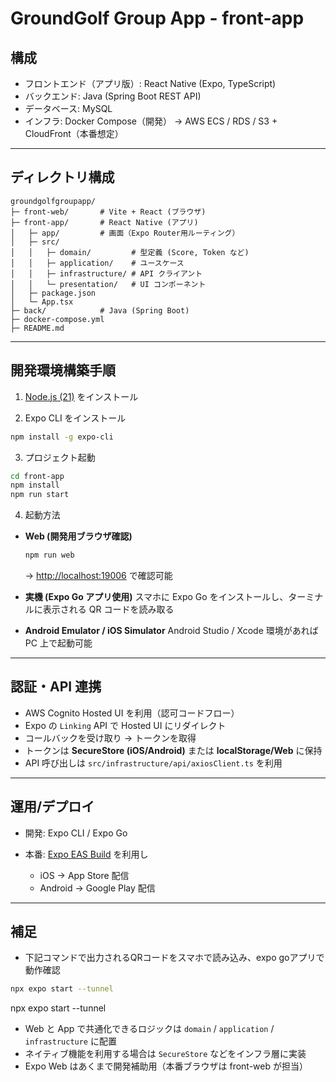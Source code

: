 # GroundGolf Group App - front-app

## 構成

- フロントエンド（アプリ版）: React Native (Expo, TypeScript)
- バックエンド: Java (Spring Boot REST API)
- データベース: MySQL
- インフラ: Docker Compose（開発） → AWS ECS / RDS / S3 + CloudFront（本番想定）

---

## ディレクトリ構成

```text
groundgolfgroupapp/
├─ front-web/       # Vite + React (ブラウザ)
├─ front-app/       # React Native (アプリ)
│   ├─ app/         # 画面（Expo Router用ルーティング）
│   ├─ src/
│   │   ├─ domain/         # 型定義 (Score, Token など)
│   │   ├─ application/    # ユースケース
│   │   ├─ infrastructure/ # API クライアント
│   │   └─ presentation/   # UI コンポーネント
│   ├─ package.json
│   └─ App.tsx
├─ back/            # Java (Spring Boot)
├─ docker-compose.yml
├─ README.md
```

---

## 開発環境構築手順

1. [Node.js (21)](https://nodejs.org/) をインストール

2. Expo CLI をインストール

```bash
npm install -g expo-cli
```

3. プロジェクト起動

```bash
cd front-app
npm install
npm run start
```

4. 起動方法

- **Web (開発用ブラウザ確認)**

  ```bash
  npm run web
  ```

  → [http://localhost:19006](http://localhost:19006) で確認可能

- **実機 (Expo Go アプリ使用)**
  スマホに Expo Go をインストールし、ターミナルに表示される QR コードを読み取る

- **Android Emulator / iOS Simulator**
  Android Studio / Xcode 環境があれば PC 上で起動可能

---

## 認証・API 連携

- AWS Cognito Hosted UI を利用（認可コードフロー）
- Expo の `Linking` API で Hosted UI にリダイレクト
- コールバックを受け取り → トークンを取得
- トークンは **SecureStore (iOS/Android)** または **localStorage/Web** に保持
- API 呼び出しは `src/infrastructure/api/axiosClient.ts` を利用

---

## 運用/デプロイ

- 開発: Expo CLI / Expo Go
- 本番: [Expo EAS Build](https://docs.expo.dev/build/introduction/) を利用し

  - iOS → App Store 配信
  - Android → Google Play 配信

---

## 補足

- 下記コマンドで出力されるQRコードをスマホで読み込み、expo goアプリで動作確認

```bash
npx expo start --tunnel
```

npx expo start --tunnel
- Web と App で共通化できるロジックは `domain` / `application` / `infrastructure` に配置
- ネイティブ機能を利用する場合は `SecureStore` などをインフラ層に実装
- Expo Web はあくまで開発補助用（本番ブラウザは front-web が担当）
